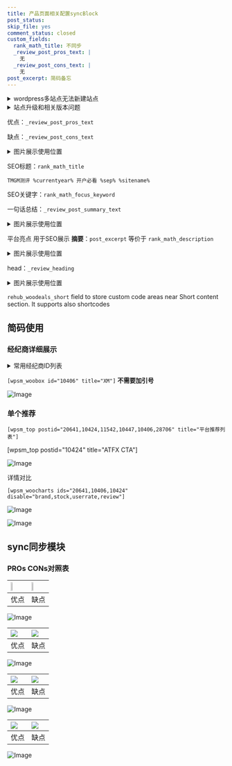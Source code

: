 ```yaml
---
title: 产品页面相关配置syncBlock
post_status: 
skip_file: yes
comment_status: closed
custom_fields:
  rank_math_title: 不同步
  _review_post_pros_text: |
    无
  _review_post_cons_text: |
    无
post_excerpt: 简码备忘
---
```

<details><summary>wordpress多站点无法新建站点</summary>

<li>和报错需要清理cookies一样的原因</li>
<li>wp-config.php里面<code>define( 'SUBDOMAIN_INSTALL', false );//子域名安装</code></li>
<li>新建子站点是用<code>define( 'SUBDOMAIN_INSTALL', true);//子域名安装</code> 完成以后，改成<code>false</code></li>
</details>

<details><summary>站点升级和相关版本问题</summary>

<p>wordpress：5.9.9
woocommerce：7.5.1
出现问题的地方：主题选项里面>><strong>Product layout >>compact style</strong></p>
<p>如何出现没有用过的字段 导致无法保存。先导出配置 然后进行修改，后面再次恢复即可。</p>
<p>出现部分字段无法显示时，需要返回默认布局后，对产品进行保存就好了。</p>
<p></p>
</details>

优点：`_review_post_pros_text`

缺点：`_review_post_cons_text`

<details><summary>图片展示使用位置</summary>

<img src="https://prod-files-secure.s3.us-west-2.amazonaws.com/39ed1227-6d7d-4570-be36-9ccd4a2c4241/f51d3d83-55d4-4bdf-9604-f37ec77ab556/Untitled.png?X-Amz-Algorithm=AWS4-HMAC-SHA256&X-Amz-Content-Sha256=UNSIGNED-PAYLOAD&X-Amz-Credential=ASIAZI2LB466W63S4QJL%2F20250424%2Fus-west-2%2Fs3%2Faws4_request&X-Amz-Date=20250424T225519Z&X-Amz-Expires=3600&X-Amz-Security-Token=IQoJb3JpZ2luX2VjEIf%2F%2F%2F%2F%2F%2F%2F%2F%2F%2FwEaCXVzLXdlc3QtMiJHMEUCIQDMdYbMylGGBjGUAnTjS1EKglS%2BgJlO5BtRyE%2Bw8%2BRuIwIgLh6Vht0yhNg9NoiD3eHgG0ZRAkPD9zR1Pziuc9UjXOcq%2FwMIHxAAGgw2Mzc0MjMxODM4MDUiDIPAmpE9f4M7hWiADyrcA%2BfK2UDeXE2NNpDC0Ys704Dvb9KafAA%2FxN4659PeDSlz74WS5Cj%2BMdBmQksySsb%2FPKVg0YKX1xlYkEzhCmL5UvGUP6dG1Xh6j6ADlu%2BC1am%2Bm%2BeKAWRQVhg5VqqB89KNIx93LkWOvEqDRLB29FzH%2B01UW3lS4edzC23PKlZ0khHiz3p3WUh9EOLz%2BXrGvwrj%2BzcRQ%2FAIneHABWRA8XLIgGn%2BccPZNg5TgrYAIU6tHkrcM2DtqZNDYffmw6GFwpx2147l4KOOAU3izLSknzWWYMPA2mC1y0fnz%2BTPA2B0UyjU%2BiB2xKxwgMuNHs45uGEQNwV%2BCIq2umiaOnTybOSLOe%2BAinDIQWi%2FOUqD2Tm1xMMPlCQrX6M4fG49cAIjwtFqXa%2Bzpm57AJq%2BLsFHEnIErvs6lmjcBYXV70u7QGHmHC0ERa2TEEx4D4jIPtoNkED2MdAQYwrbPJ81aLvvt%2BexslXSmbheYAL59lfsDV3vA54%2B9WaTX6wGNNFd2263eeIXHdDo1Mu7NlvPRQYDJir7sUkx5otuL3C6RsetF%2B2Ang2qnB3p%2FP%2B66D%2FreZ%2F7ayl%2BXPzcF%2FbKyb%2FoHfjBbhHFLQfF4QYcUqPxOO8wFgoel9Sm8T3MaS79ofVNiKvBMPzyqsAGOqUBW1eH6UsT9au3jtvKWvZHRdCaOuqunlHloZ6yUsQ0mUCNk47qo%2BJUet0sUxOdXbtuIYa1ghn4Jx1Rvah3Jb7rYXGuW4NHOug7WO67nmTXYQLphMPLoBJGnf7wjKV%2BazunXy2YFQQUOTGYecuHX3weKj5LuBkzEc%2BC%2FGJeHrfMAWJU9T16FXah%2BzJKgVsJ0%2Bft69VOjdqA2TNL1WLUBm13kWa6rJ8x&X-Amz-Signature=1f073bb3ca2079f29cb4a766f764ccecc0ff8b5bd21439ba6bace3c62ca954ac&X-Amz-SignedHeaders=host&x-id=GetObject" alt="Image">
</details>

SEO标题：`rank_math_title`

`TMGM测评 %currentyear% 开户必看 %sep% %sitename%`

SEO关键字：`rank_math_focus_keyword`

一句话总结：`_review_post_summary_text`

<details><summary>图片展示使用位置</summary>

<img src="https://prod-files-secure.s3.us-west-2.amazonaws.com/39ed1227-6d7d-4570-be36-9ccd4a2c4241/4b96a922-296c-4f4e-8630-d1c870cbce01/Untitled.png?X-Amz-Algorithm=AWS4-HMAC-SHA256&X-Amz-Content-Sha256=UNSIGNED-PAYLOAD&X-Amz-Credential=ASIAZI2LB4667SRHM5WY%2F20250424%2Fus-west-2%2Fs3%2Faws4_request&X-Amz-Date=20250424T225520Z&X-Amz-Expires=3600&X-Amz-Security-Token=IQoJb3JpZ2luX2VjEIf%2F%2F%2F%2F%2F%2F%2F%2F%2F%2FwEaCXVzLXdlc3QtMiJIMEYCIQCZkI4w%2Bcm6sZi44sT4RLQqKed65hp2G2aJgSkFg%2BNltgIhALwUmieXbBJTSq6Ojted6Si1EfA45mv47vOejbPvxlPXKv8DCB8QABoMNjM3NDIzMTgzODA1Igz7mpeuZMFzHxCYldkq3AMAaO5AiTVCw665zU4Gr09YAp9R2n0WoSQEuz99aMnPlL%2FdwLRg0PHF%2F0Ui7Y9MOgApAVFCH8ChQJQN3f7Xdi2eza0bH%2F6m9ek8Kkof0uEVdqljF%2BZTfCVm7ggzrWv39ZKgIjxT26aE%2BGl5UX2art3rK6TKElm1dF1wrZqd486Ih9nULJwz0sCbWwV3fzP0ekZmlMVdJG2wuAA2j2DqLihWNkV4ONLJrUQD3Fb9Yi%2By5NAdLuXSmt5e6J8K8ycluJFVGkeEFfORbSugyklL8ASE5t5u6uyYaSDzCXXnwa4GLkkYOIxYbnDOZ18yY7XYUGSGIdJRhh1brUUjPvyVSziv%2BrBeT6CobVhJvXa0qPYoOLu51RNUH9M3OZ%2FfqYFiBr0wsEJbkHat%2FLKs16%2F%2F12fWwzDvispXeb9uN%2BoGwOjlUOVKUGoHAYJRN0GJ5lGusVqSkw3ei77pq1XCJCBMWqBHcs31JO31I2WQHp1Hc6UzmKV8%2Fd9Qe9AHVep9ttBDNin6To54dQlS8INMu%2BhWte0uXCVlNstUNhPx%2BZoW5AS5DJxiEVMdNJ6OdiRTTz0hrwxVndoiaogcAItAj0UNh2h%2FT%2BAcXEYF5h3DgWHtriWgc6Ohzf4344uYNYm%2FljCu86rABjqkAUBsTZoYY6bA2mUAe3LXAyzRYfjRobCBmVnQ3%2FVhq0LjZ6f7ETAm1xdQ1YT5d8tx3394vswP8tsLY9eNGWJdE7Yd12zgYJnbkMFtOWSvFyGeWRTykYpqhVe2yUSws7QQ9pdP2QF6AKrcSDuT6PI7%2FzQcFMGtwJTlR36P46l%2BFWNejFZta%2FwMV9sQz5n2RdrF32Z37yrmGVdR1YT5kMzYpPYKIYdx&X-Amz-Signature=df8b99f4766187bd8e6a093552d3317264931a2b5f5a76a23a88e8f49e42091b&X-Amz-SignedHeaders=host&x-id=GetObject" alt="Image">
</details>

平台亮点 用于SEO展示 **摘要**：`post_excerpt`  等价于 `rank_math_description`

<details><summary>图片展示使用位置</summary>

<img src="https://prod-files-secure.s3.us-west-2.amazonaws.com/39ed1227-6d7d-4570-be36-9ccd4a2c4241/1ee11f63-b60a-4dfe-a7a7-d58ff23b5d88/Untitled.png?X-Amz-Algorithm=AWS4-HMAC-SHA256&X-Amz-Content-Sha256=UNSIGNED-PAYLOAD&X-Amz-Credential=ASIAZI2LB4666SFTSOVQ%2F20250424%2Fus-west-2%2Fs3%2Faws4_request&X-Amz-Date=20250424T225520Z&X-Amz-Expires=3600&X-Amz-Security-Token=IQoJb3JpZ2luX2VjEIf%2F%2F%2F%2F%2F%2F%2F%2F%2F%2FwEaCXVzLXdlc3QtMiJHMEUCIQC2sUgr7isP%2FC5W2vqveZsefekX44%2FONYOJYAzzAo4yaAIgZJO9NJiFo1QmbBYnCNa5mFdIVkIhph%2F7E%2FegJuHxB4oq%2FwMIHxAAGgw2Mzc0MjMxODM4MDUiDBJ0iGLETZbGUGPYAyrcA%2FyDN99mDevZd9HmwOkac98DQE82yKWwPGucmDSOzXhYY3fku3CJFfX03AWdC3hY5rCpQTEfD4IoYJ%2B0ph7Z%2F3Dr46d%2FAMaTW%2FHRFEUqYIv2NgAOB0xGImd%2BY%2FX1ss%2F0V9Lwg1SpVcBFjsRnfn7i3qP5JCAyttspGX4bjYnsxPtsxg9L7R2f68n9fpQMGWCPiN4tC2890bg5dbmQS%2FAb6SKzLTyW61CRKiXyv35ap%2B2QEbylsDN8xzK1O%2BNdnTbhcclpBFzfTjdCWj2bFtlqQRZCMoO3UyYFxeutduYSozHhInyav%2Fm1s1N0rDFhFYTycPHTrgcPs5H0gL09qNQD9jRn1pFDUANyqxh7SNVvD%2F8bLuXdoMjBGNC5ORKMEReUT8pwV%2FlRe1XXOqRtVqtUTDVzl%2F%2Bq0KjSJbedh22AUoEg1%2B4D9GyvtU7nZyx3LgQJq7XAI4BoOFp2aYecI9FK9OSqUYgI7CAsAr%2F7rlTx2Rh3GjKdBe7Z2zjsEKE2PdKEvm5%2BLa42bzv9Lg7C4XDmDSsNvLPjApszcsCu3R%2Fa4MA2F1%2FCyo1%2BmQMxwEXPHsOf%2Bwby6ALWgiXsuz32EWO2IJXdprJkE9%2BQNDhfPBe4%2BQPIinErP7An3KEX1QhDMPfyqsAGOqUBX331Ub8EfY63M0zaFbnKW1ThFrNyTQVsKyWa23wAK3xxwvhQ6IEpsWuKP2D%2FvoUlQeEJ4fhz6HeN4Ob5wF9%2FUA6MVRe5IGiajZxvsBt%2BqrTHba0GkBHvl8Ci%2B6Gy9Hl9H10f%2BRFeOkAAsRpdOSBGkIx2OAi6r2RdRuJa4cCIqp7A5co4A1YuPFRP96I8JR6T6nrAiqCRtkdS1PWnUECR%2FWBzPmNG&X-Amz-Signature=bc634db44de05e49bb22ea192f286ac639abd05378215648e6680bd376e051f9&X-Amz-SignedHeaders=host&x-id=GetObject" alt="Image">
<img src="https://prod-files-secure.s3.us-west-2.amazonaws.com/39ed1227-6d7d-4570-be36-9ccd4a2c4241/ad4118b5-78d8-4fbe-801e-3b29b5d99c01/Untitled.png?X-Amz-Algorithm=AWS4-HMAC-SHA256&X-Amz-Content-Sha256=UNSIGNED-PAYLOAD&X-Amz-Credential=ASIAZI2LB4666SFTSOVQ%2F20250424%2Fus-west-2%2Fs3%2Faws4_request&X-Amz-Date=20250424T225520Z&X-Amz-Expires=3600&X-Amz-Security-Token=IQoJb3JpZ2luX2VjEIf%2F%2F%2F%2F%2F%2F%2F%2F%2F%2FwEaCXVzLXdlc3QtMiJHMEUCIQC2sUgr7isP%2FC5W2vqveZsefekX44%2FONYOJYAzzAo4yaAIgZJO9NJiFo1QmbBYnCNa5mFdIVkIhph%2F7E%2FegJuHxB4oq%2FwMIHxAAGgw2Mzc0MjMxODM4MDUiDBJ0iGLETZbGUGPYAyrcA%2FyDN99mDevZd9HmwOkac98DQE82yKWwPGucmDSOzXhYY3fku3CJFfX03AWdC3hY5rCpQTEfD4IoYJ%2B0ph7Z%2F3Dr46d%2FAMaTW%2FHRFEUqYIv2NgAOB0xGImd%2BY%2FX1ss%2F0V9Lwg1SpVcBFjsRnfn7i3qP5JCAyttspGX4bjYnsxPtsxg9L7R2f68n9fpQMGWCPiN4tC2890bg5dbmQS%2FAb6SKzLTyW61CRKiXyv35ap%2B2QEbylsDN8xzK1O%2BNdnTbhcclpBFzfTjdCWj2bFtlqQRZCMoO3UyYFxeutduYSozHhInyav%2Fm1s1N0rDFhFYTycPHTrgcPs5H0gL09qNQD9jRn1pFDUANyqxh7SNVvD%2F8bLuXdoMjBGNC5ORKMEReUT8pwV%2FlRe1XXOqRtVqtUTDVzl%2F%2Bq0KjSJbedh22AUoEg1%2B4D9GyvtU7nZyx3LgQJq7XAI4BoOFp2aYecI9FK9OSqUYgI7CAsAr%2F7rlTx2Rh3GjKdBe7Z2zjsEKE2PdKEvm5%2BLa42bzv9Lg7C4XDmDSsNvLPjApszcsCu3R%2Fa4MA2F1%2FCyo1%2BmQMxwEXPHsOf%2Bwby6ALWgiXsuz32EWO2IJXdprJkE9%2BQNDhfPBe4%2BQPIinErP7An3KEX1QhDMPfyqsAGOqUBX331Ub8EfY63M0zaFbnKW1ThFrNyTQVsKyWa23wAK3xxwvhQ6IEpsWuKP2D%2FvoUlQeEJ4fhz6HeN4Ob5wF9%2FUA6MVRe5IGiajZxvsBt%2BqrTHba0GkBHvl8Ci%2B6Gy9Hl9H10f%2BRFeOkAAsRpdOSBGkIx2OAi6r2RdRuJa4cCIqp7A5co4A1YuPFRP96I8JR6T6nrAiqCRtkdS1PWnUECR%2FWBzPmNG&X-Amz-Signature=a77734239a5ba85d592fe5d171ec38f470f8ab5b8cf6e6049bc159250d98772b&X-Amz-SignedHeaders=host&x-id=GetObject" alt="Image">
<img src="https://prod-files-secure.s3.us-west-2.amazonaws.com/39ed1227-6d7d-4570-be36-9ccd4a2c4241/a38cf7c9-a79c-4b64-9e94-13589fe0758b/Untitled.png?X-Amz-Algorithm=AWS4-HMAC-SHA256&X-Amz-Content-Sha256=UNSIGNED-PAYLOAD&X-Amz-Credential=ASIAZI2LB4666SFTSOVQ%2F20250424%2Fus-west-2%2Fs3%2Faws4_request&X-Amz-Date=20250424T225520Z&X-Amz-Expires=3600&X-Amz-Security-Token=IQoJb3JpZ2luX2VjEIf%2F%2F%2F%2F%2F%2F%2F%2F%2F%2FwEaCXVzLXdlc3QtMiJHMEUCIQC2sUgr7isP%2FC5W2vqveZsefekX44%2FONYOJYAzzAo4yaAIgZJO9NJiFo1QmbBYnCNa5mFdIVkIhph%2F7E%2FegJuHxB4oq%2FwMIHxAAGgw2Mzc0MjMxODM4MDUiDBJ0iGLETZbGUGPYAyrcA%2FyDN99mDevZd9HmwOkac98DQE82yKWwPGucmDSOzXhYY3fku3CJFfX03AWdC3hY5rCpQTEfD4IoYJ%2B0ph7Z%2F3Dr46d%2FAMaTW%2FHRFEUqYIv2NgAOB0xGImd%2BY%2FX1ss%2F0V9Lwg1SpVcBFjsRnfn7i3qP5JCAyttspGX4bjYnsxPtsxg9L7R2f68n9fpQMGWCPiN4tC2890bg5dbmQS%2FAb6SKzLTyW61CRKiXyv35ap%2B2QEbylsDN8xzK1O%2BNdnTbhcclpBFzfTjdCWj2bFtlqQRZCMoO3UyYFxeutduYSozHhInyav%2Fm1s1N0rDFhFYTycPHTrgcPs5H0gL09qNQD9jRn1pFDUANyqxh7SNVvD%2F8bLuXdoMjBGNC5ORKMEReUT8pwV%2FlRe1XXOqRtVqtUTDVzl%2F%2Bq0KjSJbedh22AUoEg1%2B4D9GyvtU7nZyx3LgQJq7XAI4BoOFp2aYecI9FK9OSqUYgI7CAsAr%2F7rlTx2Rh3GjKdBe7Z2zjsEKE2PdKEvm5%2BLa42bzv9Lg7C4XDmDSsNvLPjApszcsCu3R%2Fa4MA2F1%2FCyo1%2BmQMxwEXPHsOf%2Bwby6ALWgiXsuz32EWO2IJXdprJkE9%2BQNDhfPBe4%2BQPIinErP7An3KEX1QhDMPfyqsAGOqUBX331Ub8EfY63M0zaFbnKW1ThFrNyTQVsKyWa23wAK3xxwvhQ6IEpsWuKP2D%2FvoUlQeEJ4fhz6HeN4Ob5wF9%2FUA6MVRe5IGiajZxvsBt%2BqrTHba0GkBHvl8Ci%2B6Gy9Hl9H10f%2BRFeOkAAsRpdOSBGkIx2OAi6r2RdRuJa4cCIqp7A5co4A1YuPFRP96I8JR6T6nrAiqCRtkdS1PWnUECR%2FWBzPmNG&X-Amz-Signature=9c41a33966b136207d808961686a69478f2a3c2e6a3e8fca96757e60b61232bf&X-Amz-SignedHeaders=host&x-id=GetObject" alt="Image">
<img src="https://prod-files-secure.s3.us-west-2.amazonaws.com/39ed1227-6d7d-4570-be36-9ccd4a2c4241/7da6fc1e-d2ac-42ae-8c75-cb5749aa18f6/Untitled.png?X-Amz-Algorithm=AWS4-HMAC-SHA256&X-Amz-Content-Sha256=UNSIGNED-PAYLOAD&X-Amz-Credential=ASIAZI2LB4666SFTSOVQ%2F20250424%2Fus-west-2%2Fs3%2Faws4_request&X-Amz-Date=20250424T225520Z&X-Amz-Expires=3600&X-Amz-Security-Token=IQoJb3JpZ2luX2VjEIf%2F%2F%2F%2F%2F%2F%2F%2F%2F%2FwEaCXVzLXdlc3QtMiJHMEUCIQC2sUgr7isP%2FC5W2vqveZsefekX44%2FONYOJYAzzAo4yaAIgZJO9NJiFo1QmbBYnCNa5mFdIVkIhph%2F7E%2FegJuHxB4oq%2FwMIHxAAGgw2Mzc0MjMxODM4MDUiDBJ0iGLETZbGUGPYAyrcA%2FyDN99mDevZd9HmwOkac98DQE82yKWwPGucmDSOzXhYY3fku3CJFfX03AWdC3hY5rCpQTEfD4IoYJ%2B0ph7Z%2F3Dr46d%2FAMaTW%2FHRFEUqYIv2NgAOB0xGImd%2BY%2FX1ss%2F0V9Lwg1SpVcBFjsRnfn7i3qP5JCAyttspGX4bjYnsxPtsxg9L7R2f68n9fpQMGWCPiN4tC2890bg5dbmQS%2FAb6SKzLTyW61CRKiXyv35ap%2B2QEbylsDN8xzK1O%2BNdnTbhcclpBFzfTjdCWj2bFtlqQRZCMoO3UyYFxeutduYSozHhInyav%2Fm1s1N0rDFhFYTycPHTrgcPs5H0gL09qNQD9jRn1pFDUANyqxh7SNVvD%2F8bLuXdoMjBGNC5ORKMEReUT8pwV%2FlRe1XXOqRtVqtUTDVzl%2F%2Bq0KjSJbedh22AUoEg1%2B4D9GyvtU7nZyx3LgQJq7XAI4BoOFp2aYecI9FK9OSqUYgI7CAsAr%2F7rlTx2Rh3GjKdBe7Z2zjsEKE2PdKEvm5%2BLa42bzv9Lg7C4XDmDSsNvLPjApszcsCu3R%2Fa4MA2F1%2FCyo1%2BmQMxwEXPHsOf%2Bwby6ALWgiXsuz32EWO2IJXdprJkE9%2BQNDhfPBe4%2BQPIinErP7An3KEX1QhDMPfyqsAGOqUBX331Ub8EfY63M0zaFbnKW1ThFrNyTQVsKyWa23wAK3xxwvhQ6IEpsWuKP2D%2FvoUlQeEJ4fhz6HeN4Ob5wF9%2FUA6MVRe5IGiajZxvsBt%2BqrTHba0GkBHvl8Ci%2B6Gy9Hl9H10f%2BRFeOkAAsRpdOSBGkIx2OAi6r2RdRuJa4cCIqp7A5co4A1YuPFRP96I8JR6T6nrAiqCRtkdS1PWnUECR%2FWBzPmNG&X-Amz-Signature=0b9874724ad2d34403d369f9a9033e00d454b3b2cbf013bdd3217a7eea79f7ac&X-Amz-SignedHeaders=host&x-id=GetObject" alt="Image">
<img src="https://prod-files-secure.s3.us-west-2.amazonaws.com/39ed1227-6d7d-4570-be36-9ccd4a2c4241/7e97f40a-eaee-47f5-b2f9-475f96808fa7/Untitled.png?X-Amz-Algorithm=AWS4-HMAC-SHA256&X-Amz-Content-Sha256=UNSIGNED-PAYLOAD&X-Amz-Credential=ASIAZI2LB4666SFTSOVQ%2F20250424%2Fus-west-2%2Fs3%2Faws4_request&X-Amz-Date=20250424T225520Z&X-Amz-Expires=3600&X-Amz-Security-Token=IQoJb3JpZ2luX2VjEIf%2F%2F%2F%2F%2F%2F%2F%2F%2F%2FwEaCXVzLXdlc3QtMiJHMEUCIQC2sUgr7isP%2FC5W2vqveZsefekX44%2FONYOJYAzzAo4yaAIgZJO9NJiFo1QmbBYnCNa5mFdIVkIhph%2F7E%2FegJuHxB4oq%2FwMIHxAAGgw2Mzc0MjMxODM4MDUiDBJ0iGLETZbGUGPYAyrcA%2FyDN99mDevZd9HmwOkac98DQE82yKWwPGucmDSOzXhYY3fku3CJFfX03AWdC3hY5rCpQTEfD4IoYJ%2B0ph7Z%2F3Dr46d%2FAMaTW%2FHRFEUqYIv2NgAOB0xGImd%2BY%2FX1ss%2F0V9Lwg1SpVcBFjsRnfn7i3qP5JCAyttspGX4bjYnsxPtsxg9L7R2f68n9fpQMGWCPiN4tC2890bg5dbmQS%2FAb6SKzLTyW61CRKiXyv35ap%2B2QEbylsDN8xzK1O%2BNdnTbhcclpBFzfTjdCWj2bFtlqQRZCMoO3UyYFxeutduYSozHhInyav%2Fm1s1N0rDFhFYTycPHTrgcPs5H0gL09qNQD9jRn1pFDUANyqxh7SNVvD%2F8bLuXdoMjBGNC5ORKMEReUT8pwV%2FlRe1XXOqRtVqtUTDVzl%2F%2Bq0KjSJbedh22AUoEg1%2B4D9GyvtU7nZyx3LgQJq7XAI4BoOFp2aYecI9FK9OSqUYgI7CAsAr%2F7rlTx2Rh3GjKdBe7Z2zjsEKE2PdKEvm5%2BLa42bzv9Lg7C4XDmDSsNvLPjApszcsCu3R%2Fa4MA2F1%2FCyo1%2BmQMxwEXPHsOf%2Bwby6ALWgiXsuz32EWO2IJXdprJkE9%2BQNDhfPBe4%2BQPIinErP7An3KEX1QhDMPfyqsAGOqUBX331Ub8EfY63M0zaFbnKW1ThFrNyTQVsKyWa23wAK3xxwvhQ6IEpsWuKP2D%2FvoUlQeEJ4fhz6HeN4Ob5wF9%2FUA6MVRe5IGiajZxvsBt%2BqrTHba0GkBHvl8Ci%2B6Gy9Hl9H10f%2BRFeOkAAsRpdOSBGkIx2OAi6r2RdRuJa4cCIqp7A5co4A1YuPFRP96I8JR6T6nrAiqCRtkdS1PWnUECR%2FWBzPmNG&X-Amz-Signature=2ec6b2810c57c127829f31db22c480c3416da3a4cc88f750b2cfc0b4a2747e8d&X-Amz-SignedHeaders=host&x-id=GetObject" alt="Image">
</details>

head：`_review_heading`

<details><summary>图片展示使用位置</summary>

<img src="https://prod-files-secure.s3.us-west-2.amazonaws.com/39ed1227-6d7d-4570-be36-9ccd4a2c4241/3a4650ad-9887-415c-889a-edd51fa54f27/Untitled.png?X-Amz-Algorithm=AWS4-HMAC-SHA256&X-Amz-Content-Sha256=UNSIGNED-PAYLOAD&X-Amz-Credential=ASIAZI2LB4662WEOD24E%2F20250424%2Fus-west-2%2Fs3%2Faws4_request&X-Amz-Date=20250424T225520Z&X-Amz-Expires=3600&X-Amz-Security-Token=IQoJb3JpZ2luX2VjEIf%2F%2F%2F%2F%2F%2F%2F%2F%2F%2FwEaCXVzLXdlc3QtMiJGMEQCIHL0p1zJfMpEwzhlCNibkIDJmmk2N7OVpaaJrSSi%2BlA6AiAxUk0LZa6UB3MHes2XGmpIUZL8LwB8uJRuFtS3%2BkbMKir%2FAwgfEAAaDDYzNzQyMzE4MzgwNSIMQfYoAJL2xJ1lnrFUKtwDvcCXJcb2fcxk8Pv1O9HKhkkW5PH102Y0Xrlobu1lCBOsMA9Vs3Lcx6QJajUzBS%2BPyRzTesO22hYvPlFlO3GkJKx453pBOXt7DDLHw0Ko7zrP6hbW8EmCR0MwcVRvsFz5EugjGncrj68Uws5M8i3Zse4x%2Brqge2VmTUXvD5x7HZY3E7WVAZUqjFDbxhyG8Fz6jyz98A3ROPIarRKQKUJKoFeWJC1r5354pk7gZqLzkmgqck1%2FtX%2FZjMgis716akWOFlGN6HoyBVP6XCOFpcKYpHnAOeIYXwYRZdILHx%2FyuiZ86v050vdzz61NOA7YdsBj7nhZA5JAfYK1fsvnYWbKE4sC25HKkvA%2B3K%2FC7N56d7bD0TZ2QQCbxe6P1PJxpsAWQfANmQQWnN6vGKPZnTlVJT0%2Ft7%2BPnzkdCk5CmaxMLKkG3x8BtjGepEsplHCnhY4bOjQNHMpEBvPLNe%2FQJ2U10qEaB74bnXSgjRDdJHcGycSrI6AaAB%2FYABfhUbUUGE2gJg2%2BSbUkWCa1LEM8JNW%2B0VqGQtM9vRfqFnqZRLSAtmMTIwRBQzqsaNHJb%2FS0GtrMI6qjGu78eeS%2FJ6gS51RGy7TdngeZJSTjVrk4OQxnn24%2BupDDbfUQYtHVJpIwwvOqwAY6pgGvGNZ%2BXTe1oiM4nzLeDV%2B1PkkeeJ1VMbhYUtlt6AsfTcC0Caf5dJNP%2FPPV6tdeklCyI8OFn90zk8fzln8xfUb7r0ci2aB8KSTBF01d7%2BFTe99VX%2B%2BXEmjdbuzqz39vi2VglX5cbKf2zVDjAu%2B%2BQxX5NCdGpPMUK9Cy1kWBlCDmRs3bxsx3OCXCjTmflqA%2Ftt3KjrVm9CXXvX9xsrPgkkG5E7aa4tYm&X-Amz-Signature=fa2a30c6f848f6b1870f64e62638c56b154128cd16984956a6a298cb0c74c140&X-Amz-SignedHeaders=host&x-id=GetObject" alt="Image">
</details>

`rehub_woodeals_short`	field to store custom code areas near Short content section. It supports also shortcodes



## 简码使用

### 经纪商详细展示

<details><summary>常用经纪商ID列表</summary>

<pre><code class="php">嘉盛 ===> 20641  [wpsm_woobox id="20641" title="嘉盛"]
易信easymarkets ===> 11542  [wpsm_woobox id="11542" title="易信easymarkets"]
ATFX外汇 ===> 10424  [wpsm_woobox id="10424" title="ATFX"]
XM ===> 10406  [wpsm_woobox id="10406" title="XM"]
TMGM ===> 29622  [wpsm_woobox id="29622" title="TMGM"]
HYCM ===> 10447  [wpsm_woobox id="10447" title="HYCM"]
fpmarkets澳福外汇 ===> 20639  [wpsm_woobox id="20639" title="fpmarkets澳福外汇"]</code></pre>
</details>

`[wpsm_woobox id="10406" title="XM"]` **不需要加引号**

![Image](https://prod-files-secure.s3.us-west-2.amazonaws.com/39ed1227-6d7d-4570-be36-9ccd4a2c4241/4f898f9d-0fa7-4e43-acd3-ac6bc7be575a/Untitled.png?X-Amz-Algorithm=AWS4-HMAC-SHA256&X-Amz-Content-Sha256=UNSIGNED-PAYLOAD&X-Amz-Credential=ASIAZI2LB466WPVMEWW4%2F20250424%2Fus-west-2%2Fs3%2Faws4_request&X-Amz-Date=20250424T225518Z&X-Amz-Expires=3600&X-Amz-Security-Token=IQoJb3JpZ2luX2VjEIf%2F%2F%2F%2F%2F%2F%2F%2F%2F%2FwEaCXVzLXdlc3QtMiJGMEQCIA1uhqcMvixhyT9jkIxO08XPjXmIOF%2FbAKYBokYojDkcAiA8pCM8pFly927%2Fm24Cbquu5ymaZ%2FwQcPS88G1IK5JiNSr%2FAwgfEAAaDDYzNzQyMzE4MzgwNSIMnOzzqC3eMnVBC%2BU5KtwD1Po2RunFnFB9P5qrNrg%2FEyHnXASkfafJWbz4wwkeY3%2B3CcWfeyYjdI%2FDZbPxMy3YGMC2AXXlWkVJ4qZQUZ3uCrCO26F4SVWoLT7SPvP7NH2PldeaTY7Ra1gcVl9WbjqGocdOCU%2FqVMarYtmUQrp%2BEgegdUhUClTK1b1VHTVyiXcfNGcKguZRl7lMRM0szaPNPYE27Z45GxQ8ilTdpnK7v%2BsIe3F%2BMkiuS%2Bjqh%2BBjrESzZbYuwbjondNt0spZ3hm%2BoZ7E7MJ8m4WNet3RU8%2FG%2FGCH7qNsBYRMRlZ7FHNbDpdnYzhYotjaH0k2oyIwykUcI1j8t5rdkgn4X23okvvh7MKVcP3c9cu0XrROrgYXO6lsxbQqvtd4TKdFLuG9xvJb8gZgg6cbsbRzFKGyQjV%2B5STqMZskcUaCavgMUbsa522kua7fRh0%2BFivEgLlIlL%2FhkS3KBBSWXLm28LZwU%2B56qpni5yvsdiQfBGWK1v1RirIlxqlUoiCIsC7%2Fp3q7AelkQCHpvT6dpQwVjyLqYtUGTgsJNn5nLbj1xtGjF1j6vwMKR3mfVDSurk7HGZ%2FQvI0mF8HYcxSumkIgMKuZpB%2FsVtaAW8Mx5BQNU5HiIxLIH5Wx3%2BChkZi6vy9QlQYwrvOqwAY6pgFYvg%2F9w4ceXPpt0VyRq9GGGE6inpawBPqYzYvfVAM20BSxgJ2V%2BdFf09UV31NN9RKzSWj%2BV6KLxUhTJKDTN64%2FWEwx4KLF7F%2F9X05sAC9C0co1TesaNTnylltp3FnGejuN1%2FFJbHB%2Bht5KC5TYSOq%2B2Fl9iYB%2F59d6Ne9pq0C6V%2BoDZtpevAdgCZYbe1g7dsbGPnJce5Dl7x0i7gpcxkXiy31pl6vE&X-Amz-Signature=3151b425509193a315d180f6ff0f4f3ea772b37547ef13ae7a1692689d45d6a1&X-Amz-SignedHeaders=host&x-id=GetObject)

### 单个推荐
`[wpsm_top postid="20641,10424,11542,10447,10406,28706" title="平台推荐列表"]`

[wpsm_top postid="10424" title="ATFX CTA"]

![Image](https://prod-files-secure.s3.us-west-2.amazonaws.com/39ed1227-6d7d-4570-be36-9ccd4a2c4241/5ac620dc-51a8-48b6-b55d-91f47299193c/Untitled.png?X-Amz-Algorithm=AWS4-HMAC-SHA256&X-Amz-Content-Sha256=UNSIGNED-PAYLOAD&X-Amz-Credential=ASIAZI2LB466WPVMEWW4%2F20250424%2Fus-west-2%2Fs3%2Faws4_request&X-Amz-Date=20250424T225518Z&X-Amz-Expires=3600&X-Amz-Security-Token=IQoJb3JpZ2luX2VjEIf%2F%2F%2F%2F%2F%2F%2F%2F%2F%2FwEaCXVzLXdlc3QtMiJGMEQCIA1uhqcMvixhyT9jkIxO08XPjXmIOF%2FbAKYBokYojDkcAiA8pCM8pFly927%2Fm24Cbquu5ymaZ%2FwQcPS88G1IK5JiNSr%2FAwgfEAAaDDYzNzQyMzE4MzgwNSIMnOzzqC3eMnVBC%2BU5KtwD1Po2RunFnFB9P5qrNrg%2FEyHnXASkfafJWbz4wwkeY3%2B3CcWfeyYjdI%2FDZbPxMy3YGMC2AXXlWkVJ4qZQUZ3uCrCO26F4SVWoLT7SPvP7NH2PldeaTY7Ra1gcVl9WbjqGocdOCU%2FqVMarYtmUQrp%2BEgegdUhUClTK1b1VHTVyiXcfNGcKguZRl7lMRM0szaPNPYE27Z45GxQ8ilTdpnK7v%2BsIe3F%2BMkiuS%2Bjqh%2BBjrESzZbYuwbjondNt0spZ3hm%2BoZ7E7MJ8m4WNet3RU8%2FG%2FGCH7qNsBYRMRlZ7FHNbDpdnYzhYotjaH0k2oyIwykUcI1j8t5rdkgn4X23okvvh7MKVcP3c9cu0XrROrgYXO6lsxbQqvtd4TKdFLuG9xvJb8gZgg6cbsbRzFKGyQjV%2B5STqMZskcUaCavgMUbsa522kua7fRh0%2BFivEgLlIlL%2FhkS3KBBSWXLm28LZwU%2B56qpni5yvsdiQfBGWK1v1RirIlxqlUoiCIsC7%2Fp3q7AelkQCHpvT6dpQwVjyLqYtUGTgsJNn5nLbj1xtGjF1j6vwMKR3mfVDSurk7HGZ%2FQvI0mF8HYcxSumkIgMKuZpB%2FsVtaAW8Mx5BQNU5HiIxLIH5Wx3%2BChkZi6vy9QlQYwrvOqwAY6pgFYvg%2F9w4ceXPpt0VyRq9GGGE6inpawBPqYzYvfVAM20BSxgJ2V%2BdFf09UV31NN9RKzSWj%2BV6KLxUhTJKDTN64%2FWEwx4KLF7F%2F9X05sAC9C0co1TesaNTnylltp3FnGejuN1%2FFJbHB%2Bht5KC5TYSOq%2B2Fl9iYB%2F59d6Ne9pq0C6V%2BoDZtpevAdgCZYbe1g7dsbGPnJce5Dl7x0i7gpcxkXiy31pl6vE&X-Amz-Signature=ed26317cc4f3f8af9ade486c5c0dd51dae80ec67f7921fe9e883f738132946aa&X-Amz-SignedHeaders=host&x-id=GetObject)

详情对比

`[wpsm_woocharts ids="20641,10406,10424" disable="brand,stock,userrate,review"]`

![Image](https://prod-files-secure.s3.us-west-2.amazonaws.com/39ed1227-6d7d-4570-be36-9ccd4a2c4241/bf3ba45f-b9f3-4295-8aef-b4a495fd25f4/Untitled.png?X-Amz-Algorithm=AWS4-HMAC-SHA256&X-Amz-Content-Sha256=UNSIGNED-PAYLOAD&X-Amz-Credential=ASIAZI2LB466WPVMEWW4%2F20250424%2Fus-west-2%2Fs3%2Faws4_request&X-Amz-Date=20250424T225518Z&X-Amz-Expires=3600&X-Amz-Security-Token=IQoJb3JpZ2luX2VjEIf%2F%2F%2F%2F%2F%2F%2F%2F%2F%2FwEaCXVzLXdlc3QtMiJGMEQCIA1uhqcMvixhyT9jkIxO08XPjXmIOF%2FbAKYBokYojDkcAiA8pCM8pFly927%2Fm24Cbquu5ymaZ%2FwQcPS88G1IK5JiNSr%2FAwgfEAAaDDYzNzQyMzE4MzgwNSIMnOzzqC3eMnVBC%2BU5KtwD1Po2RunFnFB9P5qrNrg%2FEyHnXASkfafJWbz4wwkeY3%2B3CcWfeyYjdI%2FDZbPxMy3YGMC2AXXlWkVJ4qZQUZ3uCrCO26F4SVWoLT7SPvP7NH2PldeaTY7Ra1gcVl9WbjqGocdOCU%2FqVMarYtmUQrp%2BEgegdUhUClTK1b1VHTVyiXcfNGcKguZRl7lMRM0szaPNPYE27Z45GxQ8ilTdpnK7v%2BsIe3F%2BMkiuS%2Bjqh%2BBjrESzZbYuwbjondNt0spZ3hm%2BoZ7E7MJ8m4WNet3RU8%2FG%2FGCH7qNsBYRMRlZ7FHNbDpdnYzhYotjaH0k2oyIwykUcI1j8t5rdkgn4X23okvvh7MKVcP3c9cu0XrROrgYXO6lsxbQqvtd4TKdFLuG9xvJb8gZgg6cbsbRzFKGyQjV%2B5STqMZskcUaCavgMUbsa522kua7fRh0%2BFivEgLlIlL%2FhkS3KBBSWXLm28LZwU%2B56qpni5yvsdiQfBGWK1v1RirIlxqlUoiCIsC7%2Fp3q7AelkQCHpvT6dpQwVjyLqYtUGTgsJNn5nLbj1xtGjF1j6vwMKR3mfVDSurk7HGZ%2FQvI0mF8HYcxSumkIgMKuZpB%2FsVtaAW8Mx5BQNU5HiIxLIH5Wx3%2BChkZi6vy9QlQYwrvOqwAY6pgFYvg%2F9w4ceXPpt0VyRq9GGGE6inpawBPqYzYvfVAM20BSxgJ2V%2BdFf09UV31NN9RKzSWj%2BV6KLxUhTJKDTN64%2FWEwx4KLF7F%2F9X05sAC9C0co1TesaNTnylltp3FnGejuN1%2FFJbHB%2Bht5KC5TYSOq%2B2Fl9iYB%2F59d6Ne9pq0C6V%2BoDZtpevAdgCZYbe1g7dsbGPnJce5Dl7x0i7gpcxkXiy31pl6vE&X-Amz-Signature=e33adc0a1299524e3f5a62fe4b9d44e4a691eb359f35c65fcb851948c81a2318&X-Amz-SignedHeaders=host&x-id=GetObject)

![Image](https://prod-files-secure.s3.us-west-2.amazonaws.com/39ed1227-6d7d-4570-be36-9ccd4a2c4241/30bc56ef-f383-4b48-9768-2ebc9e436ec0/Untitled.png?X-Amz-Algorithm=AWS4-HMAC-SHA256&X-Amz-Content-Sha256=UNSIGNED-PAYLOAD&X-Amz-Credential=ASIAZI2LB466WPVMEWW4%2F20250424%2Fus-west-2%2Fs3%2Faws4_request&X-Amz-Date=20250424T225518Z&X-Amz-Expires=3600&X-Amz-Security-Token=IQoJb3JpZ2luX2VjEIf%2F%2F%2F%2F%2F%2F%2F%2F%2F%2FwEaCXVzLXdlc3QtMiJGMEQCIA1uhqcMvixhyT9jkIxO08XPjXmIOF%2FbAKYBokYojDkcAiA8pCM8pFly927%2Fm24Cbquu5ymaZ%2FwQcPS88G1IK5JiNSr%2FAwgfEAAaDDYzNzQyMzE4MzgwNSIMnOzzqC3eMnVBC%2BU5KtwD1Po2RunFnFB9P5qrNrg%2FEyHnXASkfafJWbz4wwkeY3%2B3CcWfeyYjdI%2FDZbPxMy3YGMC2AXXlWkVJ4qZQUZ3uCrCO26F4SVWoLT7SPvP7NH2PldeaTY7Ra1gcVl9WbjqGocdOCU%2FqVMarYtmUQrp%2BEgegdUhUClTK1b1VHTVyiXcfNGcKguZRl7lMRM0szaPNPYE27Z45GxQ8ilTdpnK7v%2BsIe3F%2BMkiuS%2Bjqh%2BBjrESzZbYuwbjondNt0spZ3hm%2BoZ7E7MJ8m4WNet3RU8%2FG%2FGCH7qNsBYRMRlZ7FHNbDpdnYzhYotjaH0k2oyIwykUcI1j8t5rdkgn4X23okvvh7MKVcP3c9cu0XrROrgYXO6lsxbQqvtd4TKdFLuG9xvJb8gZgg6cbsbRzFKGyQjV%2B5STqMZskcUaCavgMUbsa522kua7fRh0%2BFivEgLlIlL%2FhkS3KBBSWXLm28LZwU%2B56qpni5yvsdiQfBGWK1v1RirIlxqlUoiCIsC7%2Fp3q7AelkQCHpvT6dpQwVjyLqYtUGTgsJNn5nLbj1xtGjF1j6vwMKR3mfVDSurk7HGZ%2FQvI0mF8HYcxSumkIgMKuZpB%2FsVtaAW8Mx5BQNU5HiIxLIH5Wx3%2BChkZi6vy9QlQYwrvOqwAY6pgFYvg%2F9w4ceXPpt0VyRq9GGGE6inpawBPqYzYvfVAM20BSxgJ2V%2BdFf09UV31NN9RKzSWj%2BV6KLxUhTJKDTN64%2FWEwx4KLF7F%2F9X05sAC9C0co1TesaNTnylltp3FnGejuN1%2FFJbHB%2Bht5KC5TYSOq%2B2Fl9iYB%2F59d6Ne9pq0C6V%2BoDZtpevAdgCZYbe1g7dsbGPnJce5Dl7x0i7gpcxkXiy31pl6vE&X-Amz-Signature=d4e07b6eee2fbf8af98a98ae3ea4bb1a5c6120ca9ab9713241709b0b7a02f839&X-Amz-SignedHeaders=host&x-id=GetObject)

## sync同步模块

### PROs CONs对照表

| <img src="https://cdn.ifttt.fun/gh/jarlin8/OSS@main/icons/customize/pros.svg" height="auto" width="37.3%"> | <img src="https://cdn.ifttt.fun/gh/jarlin8/OSS@main/icons/customize/cons.svg" height="auto" width="28.8%"> |
| :--- | :--- |
| 优点 | 缺点 |

![Image](https://prod-files-secure.s3.us-west-2.amazonaws.com/39ed1227-6d7d-4570-be36-9ccd4a2c4241/8742b755-dfb5-4004-9a5f-d6e561664bd8/Untitled.png?X-Amz-Algorithm=AWS4-HMAC-SHA256&X-Amz-Content-Sha256=UNSIGNED-PAYLOAD&X-Amz-Credential=ASIAZI2LB466WPVMEWW4%2F20250424%2Fus-west-2%2Fs3%2Faws4_request&X-Amz-Date=20250424T225518Z&X-Amz-Expires=3600&X-Amz-Security-Token=IQoJb3JpZ2luX2VjEIf%2F%2F%2F%2F%2F%2F%2F%2F%2F%2FwEaCXVzLXdlc3QtMiJGMEQCIA1uhqcMvixhyT9jkIxO08XPjXmIOF%2FbAKYBokYojDkcAiA8pCM8pFly927%2Fm24Cbquu5ymaZ%2FwQcPS88G1IK5JiNSr%2FAwgfEAAaDDYzNzQyMzE4MzgwNSIMnOzzqC3eMnVBC%2BU5KtwD1Po2RunFnFB9P5qrNrg%2FEyHnXASkfafJWbz4wwkeY3%2B3CcWfeyYjdI%2FDZbPxMy3YGMC2AXXlWkVJ4qZQUZ3uCrCO26F4SVWoLT7SPvP7NH2PldeaTY7Ra1gcVl9WbjqGocdOCU%2FqVMarYtmUQrp%2BEgegdUhUClTK1b1VHTVyiXcfNGcKguZRl7lMRM0szaPNPYE27Z45GxQ8ilTdpnK7v%2BsIe3F%2BMkiuS%2Bjqh%2BBjrESzZbYuwbjondNt0spZ3hm%2BoZ7E7MJ8m4WNet3RU8%2FG%2FGCH7qNsBYRMRlZ7FHNbDpdnYzhYotjaH0k2oyIwykUcI1j8t5rdkgn4X23okvvh7MKVcP3c9cu0XrROrgYXO6lsxbQqvtd4TKdFLuG9xvJb8gZgg6cbsbRzFKGyQjV%2B5STqMZskcUaCavgMUbsa522kua7fRh0%2BFivEgLlIlL%2FhkS3KBBSWXLm28LZwU%2B56qpni5yvsdiQfBGWK1v1RirIlxqlUoiCIsC7%2Fp3q7AelkQCHpvT6dpQwVjyLqYtUGTgsJNn5nLbj1xtGjF1j6vwMKR3mfVDSurk7HGZ%2FQvI0mF8HYcxSumkIgMKuZpB%2FsVtaAW8Mx5BQNU5HiIxLIH5Wx3%2BChkZi6vy9QlQYwrvOqwAY6pgFYvg%2F9w4ceXPpt0VyRq9GGGE6inpawBPqYzYvfVAM20BSxgJ2V%2BdFf09UV31NN9RKzSWj%2BV6KLxUhTJKDTN64%2FWEwx4KLF7F%2F9X05sAC9C0co1TesaNTnylltp3FnGejuN1%2FFJbHB%2Bht5KC5TYSOq%2B2Fl9iYB%2F59d6Ne9pq0C6V%2BoDZtpevAdgCZYbe1g7dsbGPnJce5Dl7x0i7gpcxkXiy31pl6vE&X-Amz-Signature=153df914aec2e323affcc20cf236168192140b7d20f82c50f764ed688c6604e2&X-Amz-SignedHeaders=host&x-id=GetObject)

| <img src="https://cdn.ifttt.fun/gh/jarlin8/OSS@main/icons/customize/pros1.svg" height="auto"> | <img src="https://cdn.ifttt.fun/gh/jarlin8/OSS@main/icons/customize/cons1.svg" height="auto"> |
| :--- | :--- |
| 优点 | 缺点 |

![Image](https://prod-files-secure.s3.us-west-2.amazonaws.com/39ed1227-6d7d-4570-be36-9ccd4a2c4241/806358f8-c9c4-4e17-bb35-c6c76a5397a5/Untitled.png?X-Amz-Algorithm=AWS4-HMAC-SHA256&X-Amz-Content-Sha256=UNSIGNED-PAYLOAD&X-Amz-Credential=ASIAZI2LB466WPVMEWW4%2F20250424%2Fus-west-2%2Fs3%2Faws4_request&X-Amz-Date=20250424T225518Z&X-Amz-Expires=3600&X-Amz-Security-Token=IQoJb3JpZ2luX2VjEIf%2F%2F%2F%2F%2F%2F%2F%2F%2F%2FwEaCXVzLXdlc3QtMiJGMEQCIA1uhqcMvixhyT9jkIxO08XPjXmIOF%2FbAKYBokYojDkcAiA8pCM8pFly927%2Fm24Cbquu5ymaZ%2FwQcPS88G1IK5JiNSr%2FAwgfEAAaDDYzNzQyMzE4MzgwNSIMnOzzqC3eMnVBC%2BU5KtwD1Po2RunFnFB9P5qrNrg%2FEyHnXASkfafJWbz4wwkeY3%2B3CcWfeyYjdI%2FDZbPxMy3YGMC2AXXlWkVJ4qZQUZ3uCrCO26F4SVWoLT7SPvP7NH2PldeaTY7Ra1gcVl9WbjqGocdOCU%2FqVMarYtmUQrp%2BEgegdUhUClTK1b1VHTVyiXcfNGcKguZRl7lMRM0szaPNPYE27Z45GxQ8ilTdpnK7v%2BsIe3F%2BMkiuS%2Bjqh%2BBjrESzZbYuwbjondNt0spZ3hm%2BoZ7E7MJ8m4WNet3RU8%2FG%2FGCH7qNsBYRMRlZ7FHNbDpdnYzhYotjaH0k2oyIwykUcI1j8t5rdkgn4X23okvvh7MKVcP3c9cu0XrROrgYXO6lsxbQqvtd4TKdFLuG9xvJb8gZgg6cbsbRzFKGyQjV%2B5STqMZskcUaCavgMUbsa522kua7fRh0%2BFivEgLlIlL%2FhkS3KBBSWXLm28LZwU%2B56qpni5yvsdiQfBGWK1v1RirIlxqlUoiCIsC7%2Fp3q7AelkQCHpvT6dpQwVjyLqYtUGTgsJNn5nLbj1xtGjF1j6vwMKR3mfVDSurk7HGZ%2FQvI0mF8HYcxSumkIgMKuZpB%2FsVtaAW8Mx5BQNU5HiIxLIH5Wx3%2BChkZi6vy9QlQYwrvOqwAY6pgFYvg%2F9w4ceXPpt0VyRq9GGGE6inpawBPqYzYvfVAM20BSxgJ2V%2BdFf09UV31NN9RKzSWj%2BV6KLxUhTJKDTN64%2FWEwx4KLF7F%2F9X05sAC9C0co1TesaNTnylltp3FnGejuN1%2FFJbHB%2Bht5KC5TYSOq%2B2Fl9iYB%2F59d6Ne9pq0C6V%2BoDZtpevAdgCZYbe1g7dsbGPnJce5Dl7x0i7gpcxkXiy31pl6vE&X-Amz-Signature=af89c98a10920ab96b5d68c69ecf522404d28d74adcc30177e054c668e0cb195&X-Amz-SignedHeaders=host&x-id=GetObject)

| <img src="https://cdn.ifttt.fun/gh/jarlin8/OSS@main/icons/customize/pros2.svg" height="auto"> | <img src="https://cdn.ifttt.fun/gh/jarlin8/OSS@main/icons/customize/cons2.svg" height="auto"> |
| :--- | :--- |
| 优点 | 缺点 |

![Image](https://prod-files-secure.s3.us-west-2.amazonaws.com/39ed1227-6d7d-4570-be36-9ccd4a2c4241/a9245ec9-70dd-4005-b534-0d54315fc5f3/Untitled.png?X-Amz-Algorithm=AWS4-HMAC-SHA256&X-Amz-Content-Sha256=UNSIGNED-PAYLOAD&X-Amz-Credential=ASIAZI2LB466WPVMEWW4%2F20250424%2Fus-west-2%2Fs3%2Faws4_request&X-Amz-Date=20250424T225518Z&X-Amz-Expires=3600&X-Amz-Security-Token=IQoJb3JpZ2luX2VjEIf%2F%2F%2F%2F%2F%2F%2F%2F%2F%2FwEaCXVzLXdlc3QtMiJGMEQCIA1uhqcMvixhyT9jkIxO08XPjXmIOF%2FbAKYBokYojDkcAiA8pCM8pFly927%2Fm24Cbquu5ymaZ%2FwQcPS88G1IK5JiNSr%2FAwgfEAAaDDYzNzQyMzE4MzgwNSIMnOzzqC3eMnVBC%2BU5KtwD1Po2RunFnFB9P5qrNrg%2FEyHnXASkfafJWbz4wwkeY3%2B3CcWfeyYjdI%2FDZbPxMy3YGMC2AXXlWkVJ4qZQUZ3uCrCO26F4SVWoLT7SPvP7NH2PldeaTY7Ra1gcVl9WbjqGocdOCU%2FqVMarYtmUQrp%2BEgegdUhUClTK1b1VHTVyiXcfNGcKguZRl7lMRM0szaPNPYE27Z45GxQ8ilTdpnK7v%2BsIe3F%2BMkiuS%2Bjqh%2BBjrESzZbYuwbjondNt0spZ3hm%2BoZ7E7MJ8m4WNet3RU8%2FG%2FGCH7qNsBYRMRlZ7FHNbDpdnYzhYotjaH0k2oyIwykUcI1j8t5rdkgn4X23okvvh7MKVcP3c9cu0XrROrgYXO6lsxbQqvtd4TKdFLuG9xvJb8gZgg6cbsbRzFKGyQjV%2B5STqMZskcUaCavgMUbsa522kua7fRh0%2BFivEgLlIlL%2FhkS3KBBSWXLm28LZwU%2B56qpni5yvsdiQfBGWK1v1RirIlxqlUoiCIsC7%2Fp3q7AelkQCHpvT6dpQwVjyLqYtUGTgsJNn5nLbj1xtGjF1j6vwMKR3mfVDSurk7HGZ%2FQvI0mF8HYcxSumkIgMKuZpB%2FsVtaAW8Mx5BQNU5HiIxLIH5Wx3%2BChkZi6vy9QlQYwrvOqwAY6pgFYvg%2F9w4ceXPpt0VyRq9GGGE6inpawBPqYzYvfVAM20BSxgJ2V%2BdFf09UV31NN9RKzSWj%2BV6KLxUhTJKDTN64%2FWEwx4KLF7F%2F9X05sAC9C0co1TesaNTnylltp3FnGejuN1%2FFJbHB%2Bht5KC5TYSOq%2B2Fl9iYB%2F59d6Ne9pq0C6V%2BoDZtpevAdgCZYbe1g7dsbGPnJce5Dl7x0i7gpcxkXiy31pl6vE&X-Amz-Signature=6dcce199d82993a0ec1bd510947da39aba1cc7bc87e64da2119fea3eb25a47ff&X-Amz-SignedHeaders=host&x-id=GetObject)

| <img src="https://cdn.ifttt.fun/gh/jarlin8/OSS@main/icons/customize/pros3.svg" height="auto"> | <img src="https://cdn.ifttt.fun/gh/jarlin8/OSS@main/icons/customize/cons3.svg" height="auto"> |
| :--- | :--- |
| 优点 | 缺点 |

![Image](https://prod-files-secure.s3.us-west-2.amazonaws.com/39ed1227-6d7d-4570-be36-9ccd4a2c4241/e1e580a2-2e5c-4780-9ff4-19c318fc2284/Untitled.png?X-Amz-Algorithm=AWS4-HMAC-SHA256&X-Amz-Content-Sha256=UNSIGNED-PAYLOAD&X-Amz-Credential=ASIAZI2LB466WPVMEWW4%2F20250424%2Fus-west-2%2Fs3%2Faws4_request&X-Amz-Date=20250424T225518Z&X-Amz-Expires=3600&X-Amz-Security-Token=IQoJb3JpZ2luX2VjEIf%2F%2F%2F%2F%2F%2F%2F%2F%2F%2FwEaCXVzLXdlc3QtMiJGMEQCIA1uhqcMvixhyT9jkIxO08XPjXmIOF%2FbAKYBokYojDkcAiA8pCM8pFly927%2Fm24Cbquu5ymaZ%2FwQcPS88G1IK5JiNSr%2FAwgfEAAaDDYzNzQyMzE4MzgwNSIMnOzzqC3eMnVBC%2BU5KtwD1Po2RunFnFB9P5qrNrg%2FEyHnXASkfafJWbz4wwkeY3%2B3CcWfeyYjdI%2FDZbPxMy3YGMC2AXXlWkVJ4qZQUZ3uCrCO26F4SVWoLT7SPvP7NH2PldeaTY7Ra1gcVl9WbjqGocdOCU%2FqVMarYtmUQrp%2BEgegdUhUClTK1b1VHTVyiXcfNGcKguZRl7lMRM0szaPNPYE27Z45GxQ8ilTdpnK7v%2BsIe3F%2BMkiuS%2Bjqh%2BBjrESzZbYuwbjondNt0spZ3hm%2BoZ7E7MJ8m4WNet3RU8%2FG%2FGCH7qNsBYRMRlZ7FHNbDpdnYzhYotjaH0k2oyIwykUcI1j8t5rdkgn4X23okvvh7MKVcP3c9cu0XrROrgYXO6lsxbQqvtd4TKdFLuG9xvJb8gZgg6cbsbRzFKGyQjV%2B5STqMZskcUaCavgMUbsa522kua7fRh0%2BFivEgLlIlL%2FhkS3KBBSWXLm28LZwU%2B56qpni5yvsdiQfBGWK1v1RirIlxqlUoiCIsC7%2Fp3q7AelkQCHpvT6dpQwVjyLqYtUGTgsJNn5nLbj1xtGjF1j6vwMKR3mfVDSurk7HGZ%2FQvI0mF8HYcxSumkIgMKuZpB%2FsVtaAW8Mx5BQNU5HiIxLIH5Wx3%2BChkZi6vy9QlQYwrvOqwAY6pgFYvg%2F9w4ceXPpt0VyRq9GGGE6inpawBPqYzYvfVAM20BSxgJ2V%2BdFf09UV31NN9RKzSWj%2BV6KLxUhTJKDTN64%2FWEwx4KLF7F%2F9X05sAC9C0co1TesaNTnylltp3FnGejuN1%2FFJbHB%2Bht5KC5TYSOq%2B2Fl9iYB%2F59d6Ne9pq0C6V%2BoDZtpevAdgCZYbe1g7dsbGPnJce5Dl7x0i7gpcxkXiy31pl6vE&X-Amz-Signature=268c693b99aa16596397b0b70ed3655189678b60e14821df77e633ec1694fced&X-Amz-SignedHeaders=host&x-id=GetObject)